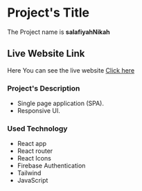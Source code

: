# Project's Title

The Project name is **salafiyahNikah**

## Live Website Link

Here You can see the live website [Click here](https://marriage-media-7ce27.web.app/)

### Project's Description

* Single page application (SPA).
* Responsive UI.

### Used Technology

* React app
* React router
* React Icons
* Firebase Authentication
* Tailwind 
* JavaScript